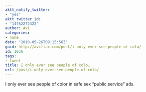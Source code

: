 ```yaml
---
aktt_notify_twitter:
- "yes"
aktt_twitter_id:
- "14762272322"
author: Avi
categories:
- none
date: "2010-05-26T09:15:56Z"
guid: http://aviflax.com/post/i-only-ever-see-people-of-colo/
id: 1036
tags:
- tweet
title: I only ever see people of colo…
url: /post/i-only-ever-see-people-of-colo/
---
```

I only ever see people of color in safe sex &#8220;public service&#8221; ads.